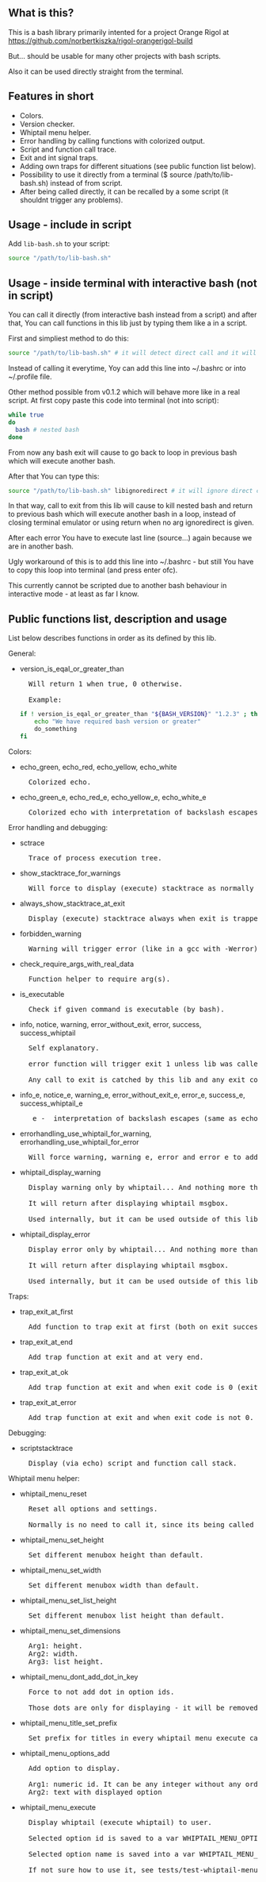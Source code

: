 ## What is this?

This is a bash library primarily intented for a project Orange Rigol at https://github.com/norbertkiszka/rigol-orangerigol-build

But... should be usable for many other projects with bash scripts.

Also it can be used directly straight from the terminal.

## Features in short

- Colors.
- Version checker.
- Whiptail menu helper.
- Error handling by calling functions with colorized output.
- Script and function call trace.
- Exit and int signal traps.
- Adding own traps for different situations (see public function list below).
- Possibility to use it directly from a terminal ($ source /path/to/lib-bash.sh) instead of from script.
- After being called directly, it can be recalled by a some script (it shouldnt trigger any problems).

## Usage - include in script
Add `lib-bash.sh` to your script:
```bash
source "/path/to/lib-bash.sh"
```
## Usage - inside terminal with interactive bash (not in script)
You can call it directly (from interactive bash instead from a script) and after that, You can call functions in this lib just by typing them like a in a script.

First and simpliest method to do this:
```bash
source "/path/to/lib-bash.sh" # it will detect direct call and it will not call exit when error function is executed (kinda ugly behaviour)
```
Instead of calling it everytime, Yoy can add this line into ~/.bashrc or into ~/.profile file.

Other method possible from v0.1.2 which will behave more like in a real script. At first copy paste this code into terminal (not into script):
```bash
while true
do
  bash # nested bash
done
```
From now any bash exit will cause to go back to loop in previous bash which will execute another bash.

After that You can type this:
```bash
source "/path/to/lib-bash.sh" libignoredirect # it will ignore direct call and it will behave same as in script
```
In that way, call to exit from this lib will cause to kill nested bash and return to previous bash which will execute another bash in a loop, instead of closing terminal emulator or using return when no arg ignoredirect is given.

After each error You have to execute last line (source...) again because we are in another bash.

Ugly workaround of this is to add this line into ~/.bashrc - but still You have to copy this loop into terminal (and press enter ofc).

This currently cannot be scripted due to another bash behaviour in interactive mode - at least as far I know.

## Public functions list, description and usage

List below describes functions in order as its defined by this lib.

General:
- version_is_eqal_or_greater_than  
	<pre>  Will return 1 when true, 0 otherwise.
	
    Example:</pre>
	```bash
	if ! version_is_eqal_or_greater_than "${BASH_VERSION}" "1.2.3" ; then
		echo "We have required bash version or greater"
		do_something
	fi
	```
Colors:
- echo_green, echo_red, echo_yellow, echo_white  
	<pre>  Colorized echo.</pre>
- echo_green_e, echo_red_e, echo_yellow_e, echo_white_e  
	<pre>  Colorized echo with interpretation of backslash escapes (same as echo -e).</pre>

Error handling and debugging:
- sctrace  
	<pre>  Trace of process execution tree.</pre>
- show_stacktrace_for_warnings
	<pre>  Will force to display (execute) stacktrace as normally only in error and error_e.</pre>
- always_show_stacktrace_at_exit
	<pre>  Display (execute) stacktrace always when exit is trapped.</pre>
- forbidden_warning  
	<pre>  Warning will trigger error (like in a gcc with -Werror).</pre>
- check_require_args_with_real_data  
	<pre>  Function helper to require arg(s).</pre>
- is_executable  
	<pre>  Check if given command is executable (by bash).</pre>
- info, notice, warning, error_without_exit, error, success, success_whiptail  
	<pre>  Self explanatory.
	
    error function will trigger exit 1 unless lib was called directly from a terminal (bash interactive mode) and without libignoredirect passed as first arg.
    
    Any call to exit is catched by this lib and any exit code different than 0 will trigger debug output.</pre>
- info_e, notice_e, warning_e, error_without_exit_e, error_e, success_e, success_whiptail_e  
	<pre>  _e -  interpretation of backslash escapes (same as echo -e).</pre>
- errorhandling_use_whiptail_for_warning, errorhandling_use_whiptail_for_error  
	<pre>  Will force warning, warning_e, error and error_e to additionally show same message by whiptail
- whiptail_display_warning  </pre>
	<pre>  Display warning only by whiptail... And nothing more than just that.
	
    It will return after displaying whiptail msgbox.
    
    Used internally, but it can be used outside of this lib.</pre>
- whiptail_display_error  
	<pre>  Display error only by whiptail... And nothing more than just that.
	
    It will return after displaying whiptail msgbox.
    
    Used internally, but it can be used outside of this lib.</pre>

Traps:
- trap_exit_at_first  
	<pre>  Add function to trap exit at first (both on exit success and on exit error).</pre>
- trap_exit_at_end  
	<pre>  Add trap function at exit and at very end.</pre>
- trap_exit_at_ok  
	<pre>  Add trap function at exit and when exit code is 0 (exit success).</pre>
- trap_exit_at_error  
	<pre>  Add trap function at exit and when exit code is not 0.</pre>

Debugging:
- scriptstacktrace  
	<pre>  Display (via echo) script and function call stack.</pre>

Whiptail menu helper:
- whiptail_menu_reset  
	<pre>  Reset all options and settings.
	
    Normally is no need to call it, since its being called everytime in function whiptail_menu_execute.</pre>
- whiptail_menu_set_height  
	<pre>  Set different menubox height than default.</pre>
- whiptail_menu_set_width  
	<pre>  Set different menubox width than default.</pre>
- whiptail_menu_set_list_height  
	<pre>  Set different menubox list height than default.</pre>
- whiptail_menu_set_dimensions  
	<pre>  Arg1: height.
    Arg2: width.
    Arg3: list height.</pre>
- whiptail_menu_dont_add_dot_in_key  
	<pre>  Force to not add dot in option ids.
	
    Those dots are only for displaying - it will be removed after whiptail execution.</pre>
- whiptail_menu_title_set_prefix  
	<pre>  Set prefix for titles in every whiptail_menu_execute calls (it will not be reset by whiptail_menu_reset).</pre>
- whiptail_menu_options_add  
	<pre>  Add option to display.
	
    Arg1: numeric id. It can be any integer without any order and is not required to start with any special number.
    Arg2: text with displayed option</pre>
- whiptail_menu_execute  
	<pre>  Display whiptail (execute whiptail) to user.
	
    Selected option id is saved to a var WHIPTAIL_MENU_OPTION_ID without dot (see whiptail_menu_dont_add_dot_in_key).
	
    Selected option name is saved into a var WHIPTAIL_MENU_OPTION_NAME.
    
    If not sure how to use it, see tests/test-whiptail-menu.sh</pre>
